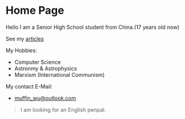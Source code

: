 # Home Page 

Hello I am a Senior High School student from China.(17 years old now)

See my [articles](article/)

My Hobbies:
- Computer Science
- Astronmy & Astrophysics
- Marxism (International Communism)

My contact E-Mail:
- muffin_wu@outlook.com

> I am looking for an English penpal.